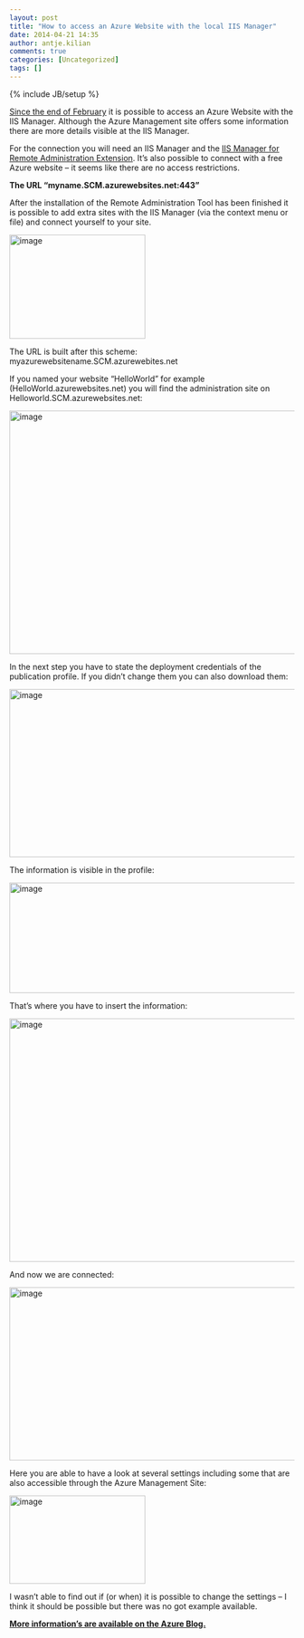 ```yaml
---
layout: post
title: "How to access an Azure Website with the local IIS Manager"
date: 2014-04-21 14:35
author: antje.kilian
comments: true
categories: [Uncategorized]
tags: []
---
```

{% include JB/setup %}
<p><a href="http://blogs.msdn.com/b/windowsazure/archive/2014/02/28/remote-administration-of-windows-azure-websites-using-iis-manager.aspx">Since the end of February</a> it is possible to access an Azure Website with the IIS Manager. Although the Azure Management site offers some information there are more details visible at the IIS Manager.</p> 
<p>For the connection you will need an IIS Manager and the <a href="http://www.iis.net/downloads/microsoft/iis-manager">IIS Manager for Remote Administration Extension</a>. It’s also possible to connect with a free Azure website – it seems like there are no access restrictions.</p>
<p><b>The URL “myname.SCM.azurewebsites.net:443”</b></p> 
<p>After the installation of the Remote Administration Tool has been finished it is possible to add extra sites with the IIS Manager (via the context menu or file) and connect yourself to your site.</p> 
<p><img title="image" style="border-top: 0px; border-right: 0px; background-image: none; border-bottom: 0px; padding-top: 0px; padding-left: 0px; border-left: 0px; padding-right: 0px" border="0" alt="image" src="http://blog.codeinside.eu/wp-content/uploads/image_thumb1133.png" width="240" height="184"> </p>
<p>The URL is built after this scheme: <br>myazurewebsitename.SCM.azurewebites.net </p>
<p>If you named your website “HelloWorld” for example (HelloWorld.azurewebsites.net) you will find the administration site on Helloworld.SCM.azurewebsites.net:</p>
<p><img title="image" style="border-top: 0px; border-right: 0px; background-image: none; border-bottom: 0px; padding-top: 0px; padding-left: 0px; border-left: 0px; padding-right: 0px" border="0" alt="image" src="http://blog.codeinside.eu/wp-content/uploads/image_thumb1134.png" width="570" height="430"></p>
<p>In the next step you have to state the deployment credentials of the publication profile. If you didn’t change them you can also download them: </p>
<p><img title="image" style="border-top: 0px; border-right: 0px; background-image: none; border-bottom: 0px; padding-top: 0px; padding-left: 0px; border-left: 0px; padding-right: 0px" border="0" alt="image" src="http://blog.codeinside.eu/wp-content/uploads/image_thumb1135.png" width="570" height="297" /></p>
<p>The information is visible in the profile: </p>
<img title="image" style="border-top: 0px; border-right: 0px; background-image: none; border-bottom: 0px; padding-top: 0px; padding-left: 0px; border-left: 0px; padding-right: 0px" border="0" alt="image" src="http://blog.codeinside.eu/wp-content/uploads/image_thumb1136.png" width="570" height="195"/>
<p>That’s where you have to insert the information: </p>
<img title="image" style="border-top: 0px; border-right: 0px; background-image: none; border-bottom: 0px; padding-top: 0px; padding-left: 0px; border-left: 0px; padding-right: 0px" border="0" alt="image" src="http://blog.codeinside.eu/wp-content/uploads/image_thumb1137.png" width="570" height="430">
<p>And now we are connected:</p> 
<p><img title="image" style="border-top: 0px; border-right: 0px; background-image: none; border-bottom: 0px; padding-top: 0px; padding-left: 0px; border-left: 0px; padding-right: 0px" border="0" alt="image" src="http://blog.codeinside.eu/wp-content/uploads/image_thumb1138.png" width="570" height="306"></p> 
<p>Here you are able to have a look at several settings including some that are also accessible through the Azure Management Site: </p>
<img title="image" style="border-top: 0px; border-right: 0px; background-image: none; border-bottom: 0px; padding-top: 0px; padding-left: 0px; border-left: 0px; padding-right: 0px" border="0" alt="image" src="http://blog.codeinside.eu/wp-content/uploads/image_thumb1139.png" width="240" height="156" />
<p>I wasn’t able to find out if (or when) it is possible to change the settings – I think it should be possible but there was no got example available. </p>
<a href="http://blogs.msdn.com/b/windowsazure/archive/2014/02/28/remote-administration-of-windows-azure-websites-using-iis-manager.aspx"><strong>More information’s are available on the Azure Blog.</strong></a>
